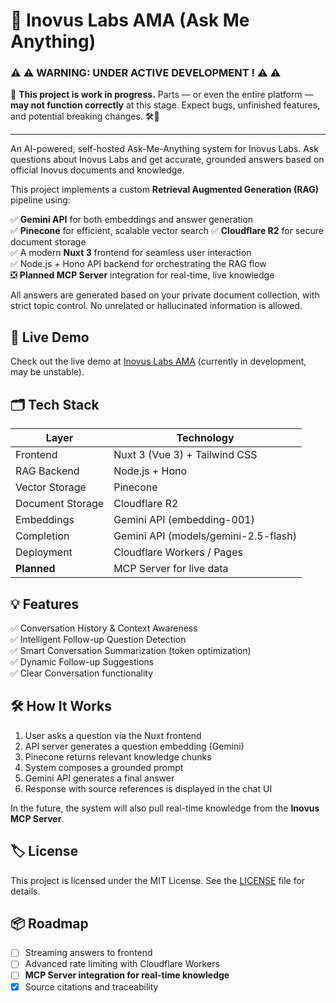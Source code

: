 # 🧠 Inovus Labs AMA (Ask Me Anything)

### ⚠️ ⚠️ **WARNING: UNDER ACTIVE DEVELOPMENT !** ⚠️ ⚠️


🚧 **This project is work in progress.** Parts — or even the entire platform — **may not function correctly** at this stage. Expect bugs, unfinished features, and potential breaking changes. 🛠️🚀


---


An AI-powered, self-hosted Ask-Me-Anything system for Inovus Labs. Ask questions about Inovus Labs and get accurate, grounded answers based on official Inovus documents and knowledge.

This project implements a custom **Retrieval Augmented Generation (RAG)** pipeline using:

✅  **Gemini API** for both embeddings and answer generation  
✅  **Pinecone** for efficient, scalable vector search
✅  **Cloudflare R2** for secure document storage  
✅  A modern **Nuxt 3** frontend for seamless user interaction  
✅  Node.js + Hono API backend for orchestrating the RAG flow  
❎  **Planned MCP Server** integration for real-time, live knowledge  

All answers are generated based on your private document collection, with strict topic control. No unrelated or hallucinated information is allowed.


## 🎨 Live Demo

Check out the live demo at [Inovus Labs AMA](https://ama.inovuslabs.com) (currently in development, may be unstable).


## 🗂️ Tech Stack

| Layer           | Technology                             |
|-----------------|----------------------------------------|
| Frontend        | Nuxt 3 (Vue 3) + Tailwind CSS          |
| RAG Backend     | Node.js + Hono                         |
| Vector Storage  | Pinecone                               |
| Document Storage| Cloudflare R2                          |
| Embeddings      | Gemini API (embedding-001)             |
| Completion      | Gemini API (models/gemini-2.5-flash)   |
| Deployment      | Cloudflare Workers / Pages             |
| **Planned**     | MCP Server for live data               |


## 💡 Features

✅ Conversation History & Context Awareness  
✅ Intelligent Follow-up Question Detection  
✅ Smart Conversation Summarization (token optimization)  
✅ Dynamic Follow-up Suggestions  
✅ Clear Conversation functionality


## 🛠️ How It Works

1. User asks a question via the Nuxt frontend
2. API server generates a question embedding (Gemini)
3. Pinecone returns relevant knowledge chunks
4. System composes a grounded prompt
5. Gemini API generates a final answer
6. Response with source references is displayed in the chat UI

In the future, the system will also pull real-time knowledge from the **Inovus MCP Server**.


## 🏷️ License

This project is licensed under the MIT License. See the [LICENSE](LICENSE) file for details.


## 📦 Roadmap

* [ ] Streaming answers to frontend
* [ ] Advanced rate limiting with Cloudflare Workers
* [ ] **MCP Server integration for real-time knowledge**
* [x] Source citations and traceability
